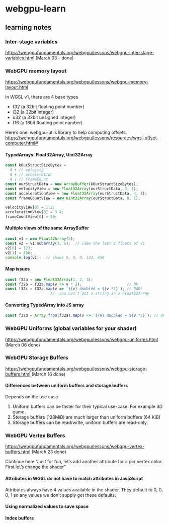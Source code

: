 # webgpu-learn

## learning notes

### Inter-stage variables

https://webgpufundamentals.org/webgpu/lessons/webgpu-inter-stage-variables.html (March 03 - done)

### WebGPU memory layout

https://webgpufundamentals.org/webgpu/lessons/webgpu-memory-layout.html

In WGSL v1, there are 4 base types

* f32 (a 32bit floating point number)
* i32 (a 32bit integer)
* u32 (a 32bit unsigned integer)
* f16 (a 16bit floating point number)

Here’s one: webgpu-utils library to help computing offsets.
https://webgpufundamentals.org/webgpu/lessons/resources/wgsl-offset-computer.html#

#### TypedArrays: Float32Array, Uint32Array

```js
const kOurStructSizeBytes =
  4 + // velocity
  4 + // acceleration
  4 ; // frameCount
const ourStructData = new ArrayBuffer(kOurStructSizeBytes);
const velocityView = new Float32Array(ourStructData, 0, 1);
const accelerationView = new Float32Array(ourStructData, 4, 1);
const frameCountView = new Uint32Array(ourStructData, 8, 1);
 
velocityView[0] = 1.2;
accelerationView[0] = 3.4;
frameCountView[0] = 56;
```

#### Multiple views of the same ArrayBuffer

```js
const v1 = new Float32Array(5);
const v2 = v1.subarray(3, 5);  // view the last 2 floats of v1
v2[0] = 123;
v2[1] = 456;
console.log(v1);  // shows 0, 0, 0, 123, 456
```

#### Map issues

```js
const f32a = new Float32Array(1, 2, 3);
const f32b = f32a.map(v => v * 2);                    // Ok
const f32c = f32a.map(v => `${v} doubled = ${v *2}`); // BAD!
                    //  you can't put a string in a Float32Array
```

#### Converting TypedArray into JS array

```js
const f32d = Array.from(f32a).map(v => `${v} doubled = ${v *2}`); // Ok
```

### WebGPU Uniforms (global variables for your shader)

https://webgpufundamentals.org/webgpu/lessons/webgpu-uniforms.html (March 06 done)

### WebGPU Storage Buffers

https://webgpufundamentals.org/webgpu/lessons/webgpu-storage-buffers.html (March 16 done)

#### Differences between uniform buffers and storage buffers

Depends on the use case

1. Uniform buffers can be faster for their typical use-case. For example 3D game.
2. Storage buffers (128MiB) are much larger than uniform buffers (64 KiB)
3. Storage buffers can be read/write, uniform buffers are read-only.

### WebGPU Vertex Buffers

https://webgpufundamentals.org/webgpu/lessons/webgpu-vertex-buffers.html (March 23 done)

Continue here "Just for fun, let’s add another attribute for a per vertex color. First let’s change the shader"

#### Attributes in WGSL do not have to match attributes in JavaScript

Attributes always have 4 values available in the shader. They default to 0, 0, 0, 1 so any values we don’t supply get these defaults.

#### Using normalized values to save space

#### Index buffers

